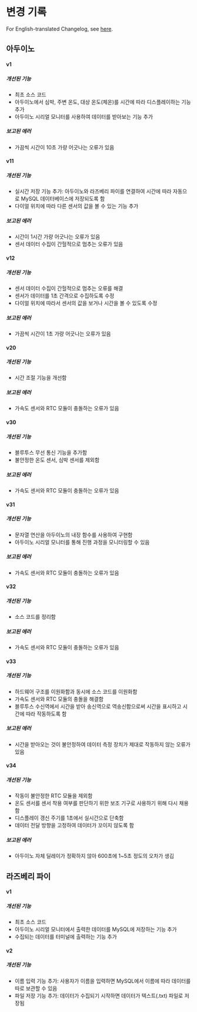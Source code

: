 # 변경 기록

For English-translated Changelog, see [here](Changelog.md).

## 아두이노

#### v1
##### 개선된 기능
- 최초 소스 코드
- 아두이노에서 심박, 주변 온도, 대상 온도(체온)를 시간에 따라 디스플레이하는 기능 추가
- 아두이노 시리얼 모니터를 사용하여 데이터를 받아보는 기능 추가
##### 보고된 에러
- 가끔씩 시간이 10초 가량 어긋나는 오류가 있음

#### v11
##### 개선된 기능
- 실시간 저장 기능 추가: 아두이노와 라즈베리 파이를 연결하여 시간에 따라 자동으로 MySQL 데이터베이스에 저장되도록 함
- 다이얼 위치에 따라 다른 센서의 값을 볼 수 있는 기능 추가
##### 보고된 에러
- 시간이 1시간 가량 어긋나는 오류가 있음
- 센서 데이터 수집이 간헐적으로 멈추는 오류가 있음

#### v12
##### 개선된 기능
- 센서 데이터 수집이 간헐적으로 멈추는 오류를 해결
- 센서가 데이터를 1초 간격으로 수집하도록 수정
- 다이얼 위치에 따라서 센서의 값을 보거나 시간을 볼 수 있도록 수정
##### 보고된 에러
- 가끔씩 시간이 1초 가량 어긋나는 오류가 있음

#### v20
##### 개선된 기능
- 시간 조절 기능을 개선함
##### 보고된 에러
- 가속도 센서와 RTC 모듈이 충돌하는 오류가 있음

#### v30
##### 개선된 기능
- 블루투스 무선 통신 기능을 추가함
- 불안정한 온도 센서, 심박 센서를 제외함
##### 보고된 에러
- 가속도 센서와 RTC 모듈이 충돌하는 오류가 있음

#### v31
##### 개선된 기능
- 문자열 연산을 아두이노의 내장 함수를 사용하여 구현함
- 아두이노 시리얼 모니터를 통해 진행 과정을 모니터링할 수 있음
##### 보고된 에러
- 가속도 센서와 RTC 모듈이 충돌하는 오류가 있음

#### v32
##### 개선된 기능
- 소스 코드를 정리함
##### 보고된 에러
- 가속도 센서와 RTC 모듈이 충돌하는 오류가 있음

#### v33
##### 개선된 기능
- 하드웨어 구조를 이원화함과 동시에 소스 코드를 이원화함
- 가속도 센서와 RTC 모듈의 충돌을 해결함
- 블루투스 수신역에서 시간을 받아 송신역으로 역송신함으로써 시간을 표시하고 시간에 따라 작동하도록 함
##### 보고된 에러
- 시간을 받아오는 것이 불안정하여 데이터 측정 장치가 제대로 작동하지 않는 오류가 있음

#### v34
##### 개선된 기능
- 작동이 불안정한 RTC 모듈을 제외함
- 온도 센서를 센서 착용 여부를 판단하기 위한 보조 기구로 사용하기 위해 다시 채용함
- 디스플레이 갱신 주기를 1초에서 실시간으로 단축함
- 데이터 전달 방향을 고정하여 데이터가 꼬이지 않도록 함
##### 보고된 에러
- 아두이노 자체 딜레이가 정확하지 않아 600초에 1~5초 정도의 오차가 생김

## 라즈베리 파이

#### v1
##### 개선된 기능
- 최초 소스 코드
- 아두이노 시리얼 모니터에서 출력한 데이터를 MySQL에 저장하는 기능 추가
- 수집되는 데이터를 터미널에 출력하는 기능 추가

#### v2
##### 개선된 기능
- 이름 입력 기능 추가: 사용자가 이름을 입력하면 MySQL에서 이름에 따라 데이터를 따로 보관할 수 있음
- 파일 저장 기능 추가: 데이터가 수집되기 시작하면 데이터가 텍스트(.txt) 파일로 저장됨
